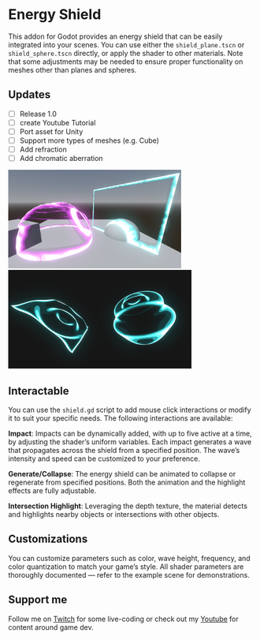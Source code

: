 # Energy Shield
This addon for Godot provides an energy shield that can be easily integrated into your scenes. You can use either the `shield_plane.tscn` or `shield_sphere.tscn` directly, or apply the shader to other materials. Note that some adjustments may be needed to ensure proper functionality on meshes other than planes and spheres.

## Updates
- [ ] Release 1.0
- [ ] create Youtube Tutorial
- [ ] Port asset for Unity
- [ ] Support more types of meshes (e.g. Cube)
- [ ] Add refraction
- [ ] Add chromatic aberration

<img src="./docs/showcase_inenvironment.png" alt="sphere and plane energy shield, with the sphere showing an impact reaction" height="200"> <img src="./docs/showcase_standalone.png" alt="sphere and plane energy shield, each showing a wave" height="200">

## Interactable
You can use the `shield.gd` script to add mouse click interactions or modify it to suit your specific needs. The following interactions are available:

**Impact**:
Impacts can be dynamically added, with up to five active at a time, by adjusting the shader’s uniform variables. Each impact generates a wave that propagates across the shield from a specified position. The wave’s intensity and speed can be customized to your preference.

**Generate/Collapse**:
The energy shield can be animated to collapse or regenerate from specified positions. Both the animation and the highlight effects are fully adjustable.

**Intersection Highlight**:
Leveraging the depth texture, the material detects and highlights nearby objects or intersections with other objects.

## Customizations

You can customize parameters such as color, wave height, frequency, and color quantization to match your game’s style. All shader parameters are thoroughly documented — refer to the example scene for demonstrations.

## Support me

Follow me on [Twitch](https://www.twitch.tv/nojoule) for some live-coding or check out my [Youtube](https://www.youtube.com/@nojoule) for content around game dev.
